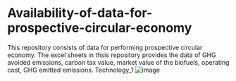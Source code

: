 # Availability-of-data-for-prospective-circular-economy
This repository consists of data for performing prospective circular economy. The excel sheets in thsis repository provides the data of GHG avoided emissions, carbon tax value, market value of the biofuels, operating cost, GHG emitted emissions. 
Technology_1
![image](https://github.com/user-attachments/assets/363e418b-c416-41e9-847b-8e6ac1fa143a)


